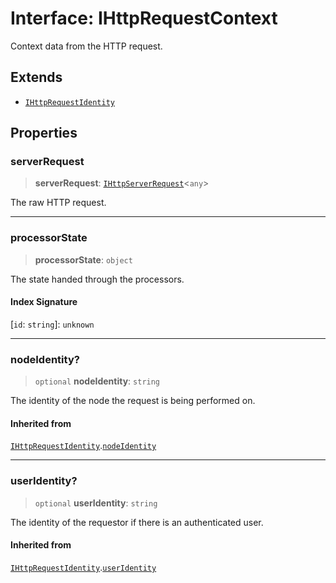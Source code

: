 # Interface: IHttpRequestContext

Context data from the HTTP request.

## Extends

- [`IHttpRequestIdentity`](IHttpRequestIdentity.md)

## Properties

### serverRequest

> **serverRequest**: [`IHttpServerRequest`](IHttpServerRequest.md)\<`any`\>

The raw HTTP request.

***

### processorState

> **processorState**: `object`

The state handed through the processors.

#### Index Signature

 \[`id`: `string`\]: `unknown`

***

### nodeIdentity?

> `optional` **nodeIdentity**: `string`

The identity of the node the request is being performed on.

#### Inherited from

[`IHttpRequestIdentity`](IHttpRequestIdentity.md).[`nodeIdentity`](IHttpRequestIdentity.md#nodeidentity)

***

### userIdentity?

> `optional` **userIdentity**: `string`

The identity of the requestor if there is an authenticated user.

#### Inherited from

[`IHttpRequestIdentity`](IHttpRequestIdentity.md).[`userIdentity`](IHttpRequestIdentity.md#useridentity)
